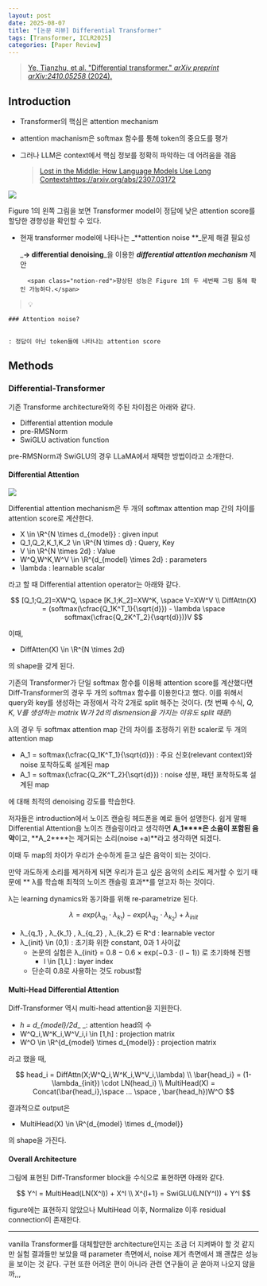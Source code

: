 ```yaml
---
layout: post
date: 2025-08-07
title: "[논문 리뷰] Differential Transformer"
tags: [Transformer, ICLR2025]
categories: [Paper Review]
---
```


> [Ye, Tianzhu, et al. "Differential transformer." ](https://arxiv.org/abs/2410.05258)[_arXiv preprint arXiv:2410.05258_](https://arxiv.org/abs/2410.05258)[ (2024).](https://arxiv.org/abs/2410.05258)



## Introduction

- Transformer의 핵심은 attention mechanism
- attention machanism은 softmax 함수를 통해 token의 중요도를 평가
- 그러나 LLM은 context에서 핵심 정보를 정확히 파악하는 데 어려움을 겪음

	> [Lost in the Middle: How Language Models Use Long Contextshttps://arxiv.org/abs/2307.03172](https://arxiv.org/abs/2307.03172)


![](https://prod-files-secure.s3.us-west-2.amazonaws.com/542b861c-36a8-4051-84e5-8804b6728dba/9083ea56-691a-4752-ae26-47f403431ac8/image.png?X-Amz-Algorithm=AWS4-HMAC-SHA256&X-Amz-Content-Sha256=UNSIGNED-PAYLOAD&X-Amz-Credential=ASIAZI2LB466RWDOW7JN%2F20250914%2Fus-west-2%2Fs3%2Faws4_request&X-Amz-Date=20250914T160117Z&X-Amz-Expires=3600&X-Amz-Security-Token=IQoJb3JpZ2luX2VjEOX%2F%2F%2F%2F%2F%2F%2F%2F%2F%2FwEaCXVzLXdlc3QtMiJHMEUCIC%2FFNfHvDpZmp7Vti8kN0pHQIJZKL2k0uSw2qhXw07JOAiEAmRXbdSz%2FT5UHtaECHSIhqlwaRLk%2BSypY2P60jK1sy7Iq%2FwMIXhAAGgw2Mzc0MjMxODM4MDUiDIIj5KCc57tpk1LJ3SrcA9uTBapHzmPuLF%2BrM%2BhwyXz4BZrJJ4jPbKdZb4yFFK%2BsycnHDfhTzICdMhQ%2Bw8T2rK2dSmWsCrXk3ZjqPGMIdlchSfb0ljGBDixPAPsIfIwcst8b5mZ4niKsnOiZ%2FdjebxQmrxlU%2Br%2FnhgO6b4qaXodgtoe%2FtBzAf5hRpJpSfwliqlvOv96ev0lIllzacSjpmmp1z8%2BepsQ1tF0dtnVYaYMAs9%2BgTpJNELYIHS604mmSmoqY1nEiD%2FUhUCqk6yAGdCFG%2F4sb3Zso%2F2oPDcr5P3ik%2BcdJgCewnb%2Ba0dGsa6AkfdFNsMr3sfZsfUTkKI2YLk7wnGMN1Pz8WTx4TUznUZX3zvrNUwGtnZYnkL9AkVO3443SvzncdwCW5JU48JcmWH950FySOmQ3BSvW3wwpJva9N0MkgdWnaezRqbYk4aZ2LkXQomWs9IuH%2Fc1MAphLPwC11RZaAk3MuTiOxJaLGUnqzuy1BELdMGQOSm1R6boi%2FjzEdmQGyN3K%2FJooVV5D4Bd4HFE68XrK80FQIEk0gwcfHaiGpLFud5FkqZ1s1O%2FhPkx4uBorvbEM2Jjz8YHWxeBrHlgUN9EvUjb3iOsZlUPe30nih7Sx%2BVNerZh1SayKJIMLxvvnrj9Mu8EqMLfqmsYGOqUBBx2tY26MT6CHFX8EC%2FEjSq%2B68qbCHyBiudYlnT9qCQGNPdfjFQfhSakK3%2FESuuKzUoB5pWWH0zg5J5ZEl4iYfWcfmW0ZLWae1SNfQpl69pW6YclmXbTemk72DImOQlWX5bSgLs6KJvJaDdF%2FWTS8f5KSSsuVsDzcamEif3RSSB%2Bb57tzLJlw5YSNjS2BBIgCOaaUcjlAnWfrbSoqZ45C2KCN98Jr&X-Amz-Signature=766e7a704ad9c2e7f42b1685f5a8960b56e7d33f936768222956a386dcd653b8&X-Amz-SignedHeaders=host&x-amz-checksum-mode=ENABLED&x-id=GetObject)


Figure 1의 왼쪽 그림을 보면 Transformer model이 정답에 낮은 attention score를 할당한 경향성을 확인할 수 있다.

- 현재 transformer model에 나타나는 _**attention noise **_문제 해결 필요성

	_**→ differential denoising**_을 이용한 _**differential attention mechanism**_ 제안


		<span class="notion-red">향상된 성능은 Figure 1의 두 세번째 그림 통해 확인 가능하다.</span>


> 💡 


	### Attention noise?


	: 정답이 아닌 token들에 나타나는 attention score



## Methods



### Differential-Transformer


기존 Transforme architecture와의 주된 차이점은 아래와 같다.

- Differential attention module
- pre-RMSNorm
- SwiGLU activation function

pre-RMSNorm과 SwiGLU의 경우 LLaMA에서 채택한 방법이라고 소개한다.



#### Differential Attention


![](https://prod-files-secure.s3.us-west-2.amazonaws.com/542b861c-36a8-4051-84e5-8804b6728dba/116d70b2-1963-4810-9167-f4c7d8a06e8f/image.png?X-Amz-Algorithm=AWS4-HMAC-SHA256&X-Amz-Content-Sha256=UNSIGNED-PAYLOAD&X-Amz-Credential=ASIAZI2LB466RWDOW7JN%2F20250914%2Fus-west-2%2Fs3%2Faws4_request&X-Amz-Date=20250914T160117Z&X-Amz-Expires=3600&X-Amz-Security-Token=IQoJb3JpZ2luX2VjEOX%2F%2F%2F%2F%2F%2F%2F%2F%2F%2FwEaCXVzLXdlc3QtMiJHMEUCIC%2FFNfHvDpZmp7Vti8kN0pHQIJZKL2k0uSw2qhXw07JOAiEAmRXbdSz%2FT5UHtaECHSIhqlwaRLk%2BSypY2P60jK1sy7Iq%2FwMIXhAAGgw2Mzc0MjMxODM4MDUiDIIj5KCc57tpk1LJ3SrcA9uTBapHzmPuLF%2BrM%2BhwyXz4BZrJJ4jPbKdZb4yFFK%2BsycnHDfhTzICdMhQ%2Bw8T2rK2dSmWsCrXk3ZjqPGMIdlchSfb0ljGBDixPAPsIfIwcst8b5mZ4niKsnOiZ%2FdjebxQmrxlU%2Br%2FnhgO6b4qaXodgtoe%2FtBzAf5hRpJpSfwliqlvOv96ev0lIllzacSjpmmp1z8%2BepsQ1tF0dtnVYaYMAs9%2BgTpJNELYIHS604mmSmoqY1nEiD%2FUhUCqk6yAGdCFG%2F4sb3Zso%2F2oPDcr5P3ik%2BcdJgCewnb%2Ba0dGsa6AkfdFNsMr3sfZsfUTkKI2YLk7wnGMN1Pz8WTx4TUznUZX3zvrNUwGtnZYnkL9AkVO3443SvzncdwCW5JU48JcmWH950FySOmQ3BSvW3wwpJva9N0MkgdWnaezRqbYk4aZ2LkXQomWs9IuH%2Fc1MAphLPwC11RZaAk3MuTiOxJaLGUnqzuy1BELdMGQOSm1R6boi%2FjzEdmQGyN3K%2FJooVV5D4Bd4HFE68XrK80FQIEk0gwcfHaiGpLFud5FkqZ1s1O%2FhPkx4uBorvbEM2Jjz8YHWxeBrHlgUN9EvUjb3iOsZlUPe30nih7Sx%2BVNerZh1SayKJIMLxvvnrj9Mu8EqMLfqmsYGOqUBBx2tY26MT6CHFX8EC%2FEjSq%2B68qbCHyBiudYlnT9qCQGNPdfjFQfhSakK3%2FESuuKzUoB5pWWH0zg5J5ZEl4iYfWcfmW0ZLWae1SNfQpl69pW6YclmXbTemk72DImOQlWX5bSgLs6KJvJaDdF%2FWTS8f5KSSsuVsDzcamEif3RSSB%2Bb57tzLJlw5YSNjS2BBIgCOaaUcjlAnWfrbSoqZ45C2KCN98Jr&X-Amz-Signature=44e25c060688ec2294c6ff1cbb05033839acfe190ae3b8fc4d1fdbda70aec087&X-Amz-SignedHeaders=host&x-amz-checksum-mode=ENABLED&x-id=GetObject)


Differential attention mechanism은 두 개의 softmax attention map 간의 차이를 attention score로 계산한다.

- X \in \R^{N \times d\_{model}} : given input
- Q\_1,Q\_2,K\_1,K\_2 \in \R^{N \times d} : Query, Key
- V \in \R^{N \times 2d} : Value
- W^Q,W^K,W^V \in \R^{d\_{model} \times 2d} : parameters
- \lambda : learnable scalar

라고 할 때 Differential attention operator는 아래와 같다.


$$
[Q_1;Q_2]=XW^Q, \space [K_1;K_2]=XW^K, \space V=XW^V \\
DiffAttn(X) = (softmax(\cfrac{Q_1K^T_1}{\sqrt{d}}) - \lambda \space softmax(\cfrac{Q_2K^T_2}{\sqrt{d}}))V
$$


이때,

- DiffAtten(X) \in \R^{N \times 2d}

의 shape을 갖게 된다.


기존의 Transformer가 단일 softmax 함수를 이용해 attention score를 계산했다면 Diff-Transformer의 경우 두 개의 softmax 함수를 이용한다고 했다. 이를 위해서 query와 key를 생성하는 과정에서 각각 2개로 split 해주는 것이다. <span class="notion-red">(첫 번째 수식, </span><span class="notion-red">_Q, K, V를 생성하는 matrix W가 2d의 dismension을 가지는 이유도 split 때문_</span><span class="notion-red">)</span>


 λ의 경우 두 softmax attention map 간의 차이를 조정하기 위한 scaler로 두 개의 attention map

- A\_1 = softmax(\cfrac{Q\_1K^T\_1}{\sqrt{d}}) : 주요 신호(relevant context)와 noise 포착하도록 설계된 map
- A\_1 = softmax(\cfrac{Q\_2K^T\_2}{\sqrt{d}}) : noise 성분, 패턴 포착하도록 설계된 map 

에 대해 최적의 denoising 강도를 학습한다.


저자들은 introduction에서 노이즈 캔슬링 헤드폰을 예로 들어 설명한다. 쉽게 말해 Differential Attention을 노이즈 캔슬링이라고 생각하면 **A\_1****은 소음이 포함된 음악**이고, **A\_2****는 제거되는 소리(noise +a)**라고 생각하면 되겠다. 


이때 두 map의 차이가 우리가 순수하게 듣고 싶은 음악이 되는 것이다. 


만약 과도하게 소리를 제거하게 되면 우리가 듣고 싶은 음악의 소리도 제거할 수 있기 때문에 ** λ를 학습해 최적의 노이즈 캔슬링 효과**를 얻고자 하는 것이다.


λ는 learning dynamics와 동기화를 위해 re-parametrize 된다.


$$
\lambda = exp(\lambda_{q_1} \cdot \lambda_{k_1}) - exp(\lambda_{q_2} \cdot \lambda_{k_2}) + \lambda_{init}
$$

- λ\_{q\_1} , λ\_{k\_1} , λ\_{q\_2} , λ\_{k\_2} ∈ R^d : learnable vector
- λ\_{init} \in (0,1) : 초기화 위한 constant, 0과 1 사이값
	- 논문의 실험은 λ\_{init} = 0.8 − 0.6 × exp(−0.3 · (l − 1)) 로 초기화해 진행
		- l \in [1,L] : layer index
	- 단순히 0.8로 사용하는 것도 robust함


#### **Multi-Head Differential Attention**


Diff-Transformer 역시 multi-head attention을 지원한다.

- _h = d\_{model}/2d__ _: attention head의 수
- W^Q\_i,W^K\_i,W^V\_i,i \in [1,h] : projection matrix
- W^O \in \R^{d\_{model} \times d\_{model}} : projection matrix

라고 했을 때,


$$
head_i = DiffAttn(X;W^Q_i,W^K_i,W^V_i,\lambda) \\
\bar{head_i} = (1-\lambda_{init}) \cdot LN(head_i) \\
MultiHead(X) = Concat(\bar{head_i},\space ... \space , \bar{head_h})W^O
$$


결과적으로 output은

- MultiHead(X) \in \R^{d\_{model} \times d\_{model}}

의 shape을 가진다.



#### Overall Architecture


그림에 표현된 Diff-Transformer block을 수식으로 표현하면 아래와 같다.


$$
Y^l = MultiHead(LN(X^l)) + X^l \\
X^{l+1} = SwiGLU(LN(Y^l)) + Y^l
$$


figure에는 표현하지 않았으나 MultiHead 이후, Normalize 이후 residual connection이 존재한다.


---


vanilla Transformer를 대체할만한 architecture인지는 조금 더 지켜봐야 할 것 같지만 실험 결과들만 보았을 때 parameter 측면에서, noise 제거 측면에서 꽤 괜찮은 성능을 보이는 것 같다. 구현 또한 어려운 편이 아니라 관련 연구들이 곧 쏟아져 나오지 않을까,,,

